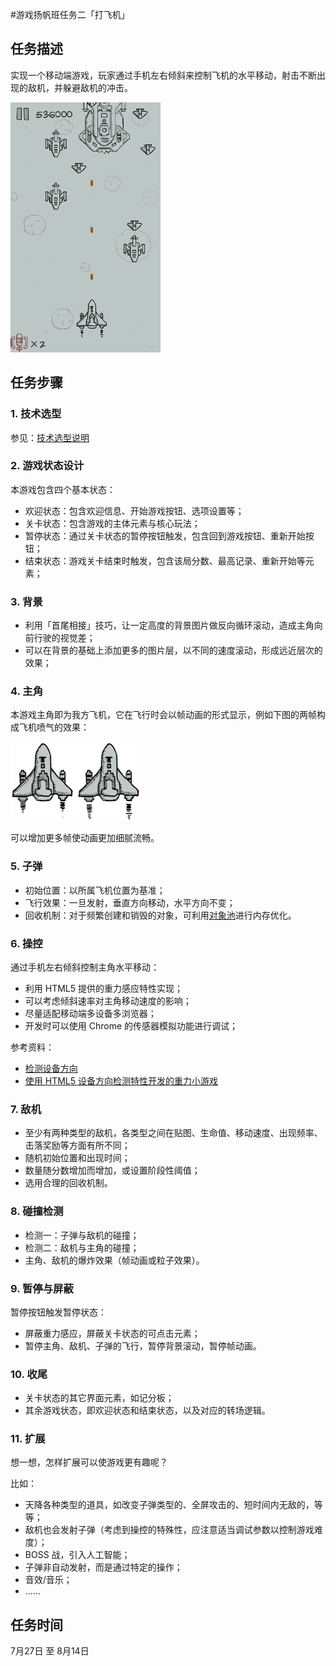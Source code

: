 #游戏扬帆班任务二「打飞机」

## 任务描述

实现一个移动端游戏，玩家通过手机左右倾斜来控制飞机的水平移动，射击不断出现的敌机，并躲避敌机的冲击。

![示例图](../../asset/game_yangfan_task2_01.png)

## 任务步骤

### 1. 技术选型

参见：[技术选型说明](https://github.com/baidu-ife/ife/blob/master/2015_summer/task/game_yangfan_01.md#1-技术选型)

### 2. 游戏状态设计

本游戏包含四个基本状态：

- 欢迎状态：包含欢迎信息、开始游戏按钮、选项设置等；
- 关卡状态：包含游戏的主体元素与核心玩法；
- 暂停状态：通过关卡状态的暂停按钮触发，包含回到游戏按钮、重新开始按钮；
- 结束状态：游戏关卡结束时触发，包含该局分数、最高记录、重新开始等元素；

### 3. 背景

- 利用「首尾相接」技巧，让一定高度的背景图片做反向循环滚动，造成主角向前行驶的视觉差；
- 可以在背景的基础上添加更多的图片层，以不同的速度滚动，形成远近层次的效果；

### 4. 主角

本游戏主角即为我方飞机，它在飞行时会以帧动画的形式显示，例如下图的两帧构成飞机喷气的效果：

![主角帧1](../../asset/game_yangfan_task2_02.png)
![主角帧2](../../asset/game_yangfan_task2_03.png)

可以增加更多帧使动画更加细腻流畅。

### 5. 子弹

- 初始位置：以所属飞机位置为基准；
- 飞行效果：一旦发射，垂直方向移动，水平方向不变；
- 回收机制：对于频繁创建和销毁的对象，可利用[对象池](https://zh.wikipedia.org/wiki/%E5%AF%B9%E8%B1%A1%E6%B1%A0%E6%A8%A1%E5%BC%8F)进行内存优化。

### 6. 操控

通过手机左右倾斜控制主角水平移动：

- 利用 HTML5 提供的重力感应特性实现；
- 可以考虑倾斜速率对主角移动速度的影响；
- 尽量适配移动端多设备多浏览器；
- 开发时可以使用 Chrome 的传感器模拟功能进行调试；

参考资料：

- [检测设备方向](https://developer.mozilla.org/zh-CN/docs/Web/API/Detecting_device_orientation)
- [使用 HTML5 设备方向检测特性开发的重力小游戏](http://www.gbtags.com/gb/share/4247.htm)

### 7. 敌机

- 至少有两种类型的敌机，各类型之间在贴图、生命值、移动速度、出现频率、击落奖励等方面有所不同；
- 随机初始位置和出现时间；
- 数量随分数增加而增加，或设置阶段性阈值；
- 选用合理的回收机制。


### 8. 碰撞检测

- 检测一：子弹与敌机的碰撞；
- 检测二：敌机与主角的碰撞；
- 主角、敌机的爆炸效果（帧动画或粒子效果）。

### 9. 暂停与屏蔽

暂停按钮触发暂停状态：

- 屏蔽重力感应，屏蔽关卡状态的可点击元素；
- 暂停主角、敌机、子弹的飞行，暂停背景滚动，暂停帧动画。

### 10. 收尾

- 关卡状态的其它界面元素，如记分板；
- 其余游戏状态，即欢迎状态和结束状态，以及对应的转场逻辑。

### 11. 扩展

想一想，怎样扩展可以使游戏更有趣呢？

比如：

- 天降各种类型的道具，如改变子弹类型的、全屏攻击的、短时间内无敌的，等等；
- 敌机也会发射子弹（考虑到操控的特殊性，应注意适当调试参数以控制游戏难度）；
- BOSS 战，引入人工智能；
- 子弹非自动发射，而是通过特定的操作；
- 音效/音乐；
- ……

## 任务时间

7月27日 至 8月14日

